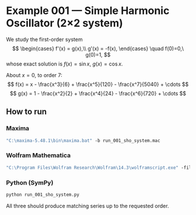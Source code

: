 # Example 001 — Simple Harmonic Oscillator (2×2 system)

We study the first-order system
$$
\begin{cases}
f'(x) = g(x),\\
g'(x) = -f(x),
\end{cases}
\quad f(0)=0,\ g(0)=1,
$$
whose exact solution is $f(x)=\sin x,\ g(x)=\cos x$.

About $x=0$, to order 7:
$$
f(x) = x - \frac{x^3}{6} + \frac{x^5}{120} - \frac{x^7}{5040} + \cdots
$$
$$
g(x) = 1 - \frac{x^2}{2} + \frac{x^4}{24} - \frac{x^6}{720} + \cdots
$$

## How to run

### Maxima
```bat
"C:\maxima-5.48.1\bin\maxima.bat" -b run_001_sho_system.mac
````

### Wolfram Mathematica

```bat
"C:\Program Files\Wolfram Research\Wolfram\14.3\wolframscript.exe" -file run_001_sho_system.wl
```

### Python (SymPy)

```bat
python run_001_sho_system.py
```

All three should produce matching series up to the requested order.
